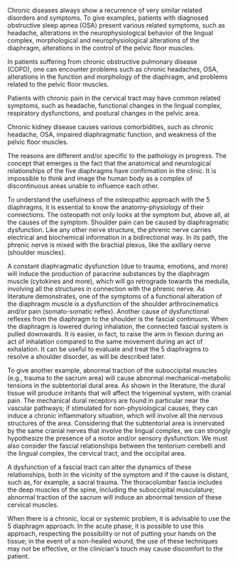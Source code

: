 Chronic diseases always show a recurrence of very similar related disorders and symptoms. To give examples, patients with diagnosed obstructive sleep apnea (OSA) present various related symptoms, such as headache, alterations in the neurophysiological behavior of the lingual complex, morphological and neurophysiological alterations of the diaphragm, alterations in the control of the pelvic floor muscles.

In patients suffering from chronic obstructive pulmonary disease (COPD), one can encounter problems such as chronic headaches, OSA, alterations in the function and morphology of the diaphragm, and problems related to the pelvic floor muscles.

Patients with chronic pain in the cervical tract may have common related symptoms, such as headache, functional changes in the lingual complex, respiratory dysfunctions, and postural changes in the pelvic area.

Chronic kidney disease causes various comorbidities, such as chronic headache, OSA, impaired diaphragmatic function, and weakness of the pelvic floor muscles.

The reasons are different and/or specific to the pathology in progress. The concept that emerges is the fact that the anatomical and neurological relationships of the five diaphragms have confirmation in the clinic. It is impossible to think and image the human body as a complex of discontinuous areas unable to influence each other.

To understand the usefulness of the osteopathic approach with the 5 diaphragms, it is essential to know the anatomy-physiology of their connections. The osteopath not only looks at the symptom but, above all, at the causes of the symptom. Shoulder pain can be caused by diaphragmatic dysfunction. Like any other nerve structure, the phrenic nerve carries electrical and biochemical information in a bidirectional way. In its path, the phrenic nerve is mixed with the brachial plexus, like the axillary nerve (shoulder muscles).

A constant diaphragmatic dysfunction (due to trauma, emotions, and more) will induce the production of paracrine substances by the diaphragm muscle (cytokines and more), which will go retrograde towards the medulla, involving all the structures in connection with the phrenic nerve. As literature demonstrates, one of the symptoms of a functional alteration of the diaphragm muscle is a dysfunction of the shoulder arthrocinematics and/or pain (somato-somatic reflex). Another cause of dysfunctional reflexes from the diaphragm to the shoulder is the fascial continuum. When the diaphragm is lowered during inhalation, the connected fascial system is pulled downwards. It is easier, in fact, to raise the arm in flexion during an act of inhalation compared to the same movement during an act of exhalation. It can be useful to evaluate and treat the 5 diaphragms to resolve a shoulder disorder, as will be described later.

To give another example, abnormal traction of the suboccipital muscles (e.g., trauma to the sacrum area) will cause abnormal mechanical-metabolic tensions in the subtentorial dural area. As shown in the literature, the dural tissue will produce irritants that will affect the trigeminal system, with cranial pain. The mechanical dural receptors are found in particular near the vascular pathways; if stimulated for non-physiological causes, they can induce a chronic inflammatory situation, which will involve all the nervous structures of the area. Considering that the subtentorial area is innervated by the same cranial nerves that involve the lingual complex, we can strongly hypothesize the presence of a motor and/or sensory dysfunction. We must also consider the fascial relationships between the tentorium cerebelli and the lingual complex, the cervical tract, and the occipital area.

A dysfunction of a fascial tract can alter the dynamics of these relationships, both in the vicinity of the symptom and if the cause is distant, such as, for example, a sacral trauma. The thoracolumbar fascia includes the deep muscles of the spine, including the suboccipital musculature; abnormal traction of the sacrum will induce an abnormal tension of these cervical muscles.

When there is a chronic, local or systemic problem, it is advisable to use the 5 diaphragm approach. In the acute phase, it is possible to use this approach, respecting the possibility or not of putting your hands on the tissue; in the event of a non-healed wound, the use of these techniques may not be effective, or the clinician's touch may cause discomfort to the patient.